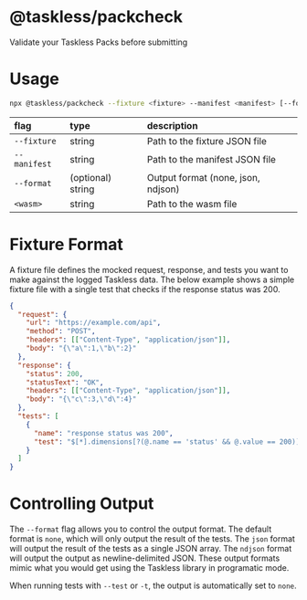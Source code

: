 # @taskless/packcheck

Validate your Taskless Packs before submitting

# Usage

```bash
npx @taskless/packcheck --fixture <fixture> --manifest <manifest> [--format none|json|ndjson] <wasm>
```

| flag         | type              | description                        |
| :----------- | :---------------- | :--------------------------------- |
| `--fixture`  | string            | Path to the fixture JSON file      |
| `--manifest` | string            | Path to the manifest JSON file     |
| `--format`   | (optional) string | Output format (none, json, ndjson) |
| `<wasm>`     | string            | Path to the wasm file              |

# Fixture Format

A fixture file defines the mocked request, response, and tests you want to make against the logged Taskless data. The below example shows a simple fixture file with a single test that checks if the response status was 200.

```json
{
  "request": {
    "url": "https://example.com/api",
    "method": "POST",
    "headers": [["Content-Type", "application/json"]],
    "body": "{\"a\":1,\"b\":2}"
  },
  "response": {
    "status": 200,
    "statusText": "OK",
    "headers": [["Content-Type", "application/json"]],
    "body": "{\"c\":3,\"d\":4}"
  },
  "tests": [
    {
      "name": "response status was 200",
      "test": "$[*].dimensions[?(@.name == 'status' && @.value == 200)]"
    }
  ]
}
```

# Controlling Output

The `--format` flag allows you to control the output format. The default format is `none`, which will only output the result of the tests. The `json` format will output the result of the tests as a single JSON array. The `ndjson` format will output the output as newline-delimited JSON. These output formats mimic what you would get using the Taskless library in programatic mode.

When running tests with `--test` or `-t`, the output is automatically set to `none`.

